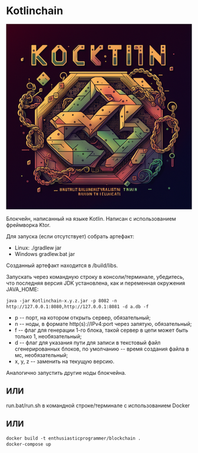 # Kotlinchain

![alt text](./images/logo.png)

Блокчейн, написанный на языке Kotlin. Написан с использованием фреймворка Ktor.

Для запуска (если отсутствует) собрать артефакт:
- Linux: ./gradlew jar
- Windows gradlew.bat jar

Созданный артефакт находится в /build/libs.

Запускать через командную строку в консоли/терминале, убедитесь, что последняя версия JDK установлена, как и переменная
окружения JAVA_HOME:
```
java -jar Kotlinchain-x.y.z.jar -p 8082 -n http://127.0.0.1:8080,http://127.0.0.1:8081 -d a.db -f
```
* p -- порт, на котором открыть сервер, обязательный;
* n -- ноды, в формате http(s)://IPv4:port через запятую, обязательный;
* f -- флаг для генерации 1-го блока, такой сервер в цепи может быть только 1, необязательный;
* d -- флаг для указания пути для записи в текстовый файл сгенерированных блоков, по умолчанию -- время 
создания файла в мс, необязательный;
* x, y, z -- заменить на текущую версию.

Аналогично запустить другие ноды блокчейна.

## ИЛИ

run.bat/run.sh в командной строке/терминале с использованием Docker

## ИЛИ

```
docker build -t enthusiasticprogrammer/blockchain .
docker-compose up
```


